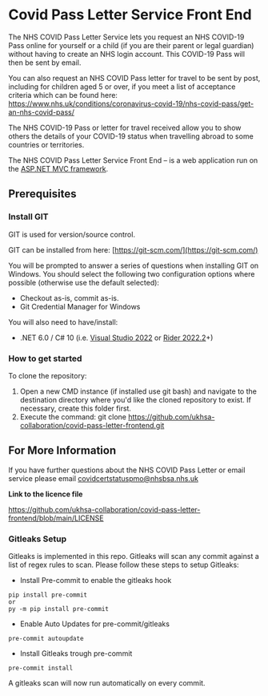 # Covid Pass Letter Service Front End

The NHS COVID Pass Letter Service lets you request an NHS COVID-19 Pass online for yourself or a child (if you are their parent or legal guardian) without having to create an NHS login account. This COVID-19 Pass will then be sent by email.

You can also request an NHS COVID Pass letter for travel to be sent by post, including for children aged 5 or over, if you meet a list of acceptance criteria which can be found here: https://www.nhs.uk/conditions/coronavirus-covid-19/nhs-covid-pass/get-an-nhs-covid-pass/

The NHS COVID-19 Pass or letter for travel received allow you to show others the details of your COVID-19 status when travelling abroad to some countries or territories.

The NHS COVID Pass Letter Service Front End – is a web application run on the [ASP.NET MVC framework](https://dotnet.microsoft.com/en-us/apps/aspnet/mvc).

## Prerequisites

### **Install GIT**

GIT is used for version/source control. 

GIT can be installed from here: [https://git-scm.com/](https://git-scm.com/)

You will be prompted to answer a series of questions when installing GIT on Windows. You should select the following two configuration options where possible (otherwise use the default selected):

- Checkout as-is, commit as-is.
- Git Credential Manager for Windows

You will also need to have/install: 

- .NET 6.0 / C# 10 (i.e. [Visual Studio 2022](https://visualstudio.microsoft.com/vs/) or [Rider 2022.2](https://blog.jetbrains.com/dotnet/2022/08/02/rider-2022-2-released/)+)

### **How to get started**

To clone the repository:

1. Open a new CMD instance (if installed use git bash) and navigate to the destination directory where you'd like the cloned repository to exist. If necessary, create this folder first.
2. Execute the command: git clone https://github.com/ukhsa-collaboration/covid-pass-letter-frontend.git

## For More Information

If you have further questions about the NHS COVID Pass Letter or email service please email covidcertstatuspmo@nhsbsa.nhs.uk

**Link to the licence file**

https://github.com/ukhsa-collaboration/covid-pass-letter-frontend/blob/main/LICENSE

### Gitleaks Setup
Gitleaks is implemented in this repo. Gitleaks will scan any commit against a list of regex rules to scan. Please follow these steps to setup Gitleaks:
- Install Pre-commit to enable the gitleaks hook

```
pip install pre-commit
or
py -m pip install pre-commit
```
- Enable Auto Updates for pre-commit/gitleaks
```
pre-commit autoupdate
```
- Install Gitleaks trough pre-commit
```
pre-commit install
```
A gitleaks scan will now run automatically on every commit.